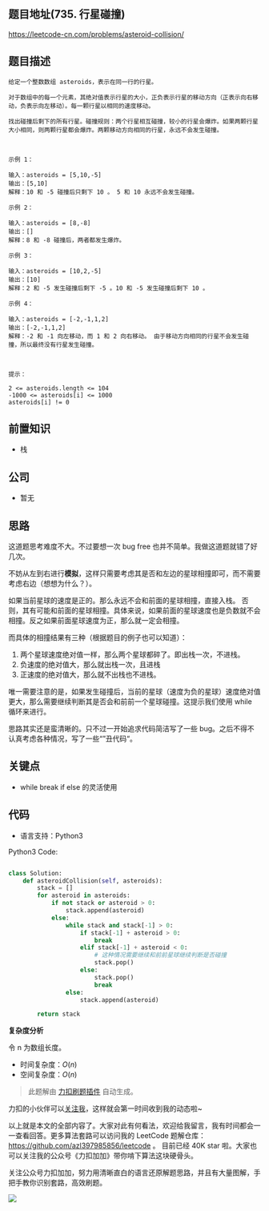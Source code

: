 ## 题目地址(735. 行星碰撞)

https://leetcode-cn.com/problems/asteroid-collision/

## 题目描述

```
给定一个整数数组 asteroids，表示在同一行的行星。

对于数组中的每一个元素，其绝对值表示行星的大小，正负表示行星的移动方向（正表示向右移动，负表示向左移动）。每一颗行星以相同的速度移动。

找出碰撞后剩下的所有行星。碰撞规则：两个行星相互碰撞，较小的行星会爆炸。如果两颗行星大小相同，则两颗行星都会爆炸。两颗移动方向相同的行星，永远不会发生碰撞。

 

示例 1：

输入：asteroids = [5,10,-5]
输出：[5,10]
解释：10 和 -5 碰撞后只剩下 10 。 5 和 10 永远不会发生碰撞。

示例 2：

输入：asteroids = [8,-8]
输出：[]
解释：8 和 -8 碰撞后，两者都发生爆炸。

示例 3：

输入：asteroids = [10,2,-5]
输出：[10]
解释：2 和 -5 发生碰撞后剩下 -5 。10 和 -5 发生碰撞后剩下 10 。

示例 4：

输入：asteroids = [-2,-1,1,2]
输出：[-2,-1,1,2]
解释：-2 和 -1 向左移动，而 1 和 2 向右移动。 由于移动方向相同的行星不会发生碰撞，所以最终没有行星发生碰撞。

 

提示：

2 <= asteroids.length <= 104
-1000 <= asteroids[i] <= 1000
asteroids[i] != 0
```

## 前置知识

- 栈

## 公司

- 暂无

## 思路

这道题思考难度不大。不过要想一次 bug free 也并不简单。我做这道题就错了好几次。

不妨从左到右进行**模拟**，这样只需要考虑其是否和左边的星球相撞即可，而不需要考虑右边（想想为什么？）。

如果当前星球的速度是正的。那么永远不会和前面的星球相撞，直接入栈。
否则，其有可能和前面的星球相撞。具体来说，如果前面的星球速度也是负数就不会相撞。反之如果前面星球速度为正，那么就一定会相撞。

而具体的相撞结果有三种（根据题目的例子也可以知道）：

1. 两个星球速度绝对值一样，那么两个星球都碎了。即出栈一次，不进栈。
2. 负速度的绝对值大，那么就出栈一次，且进栈
3. 正速度的绝对值大，那么就不出栈也不进栈。

唯一需要注意的是，如果发生碰撞后，当前的星球（速度为负的星球）速度绝对值更大，那么需要继续判断其是否会和前前一个星球碰撞。这提示我们使用 while 循环来进行。

思路其实还是蛮清晰的。只不过一开始追求代码简洁写了一些 bug。之后不得不认真考虑各种情况，写了一些“”丑代码“。

## 关键点

- while break if else 的灵活使用

## 代码

- 语言支持：Python3

Python3 Code:

```python

class Solution:
    def asteroidCollision(self, asteroids):
        stack = []
        for asteroid in asteroids:
            if not stack or asteroid > 0:
                stack.append(asteroid)
            else:
                while stack and stack[-1] > 0:
                    if stack[-1] + asteroid > 0:
                        break
                    elif stack[-1] + asteroid < 0:
                        # 这种情况需要继续和前前星球继续判断是否碰撞
                        stack.pop()
                    else:
                        stack.pop()
                        break
                else:
                    stack.append(asteroid)

        return stack


```

**复杂度分析**

令 n 为数组长度。

- 时间复杂度：$O(n)$
- 空间复杂度：$O(n)$

> 此题解由 [力扣刷题插件](https://leetcode-pp.github.io/leetcode-cheat/?tab=solution-template) 自动生成。

力扣的小伙伴可以[关注我](https://leetcode-cn.com/u/fe-lucifer/)，这样就会第一时间收到我的动态啦~

以上就是本文的全部内容了。大家对此有何看法，欢迎给我留言，我有时间都会一一查看回答。更多算法套路可以访问我的 LeetCode 题解仓库：https://github.com/azl397985856/leetcode 。 目前已经 40K star 啦。大家也可以关注我的公众号《力扣加加》带你啃下算法这块硬骨头。

关注公众号力扣加加，努力用清晰直白的语言还原解题思路，并且有大量图解，手把手教你识别套路，高效刷题。

![](https://p.ipic.vip/krao83.jpg)
